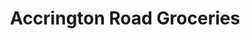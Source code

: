 ---
title: "Accrington Road Groceries"
url: /blackburn/accrington-road-groceries/
shop: convenience
---